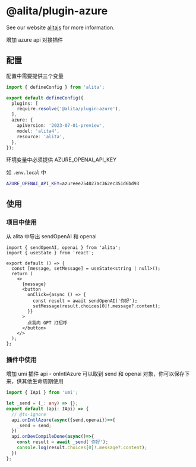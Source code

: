 # @alita/plugin-azure

See our website [alitajs](https://alitajs.com) for more information.

增加 azure api 对接插件

## 配置

配置中需要提供三个变量

```ts
import { defineConfig } from 'alita';

export default defineConfig({
  plugins: [
    require.resolve('@alita/plugin-azure'),
  ],
  azure: {
    apiVersion: '2023-07-01-preview',
    model: 'alita4',
    resource: 'alita',
  },
});
```

环境变量中必须提供 AZURE_OPENAI_API_KEY

如 `.env.local` 中

```sh
AZURE_OPENAI_API_KEY=azureee754027ac362ec351d6bd93
```

## 使用 

### 项目中使用 

从 alita 中导出 sendOpenAI 和 openai

```tsx
import { sendOpenAI, openai } from 'alita';
import { useState } from 'react';

export default () => {
  const [message, setMessage] = useState<string | null>();
  return (
    <>
      {message}
      <button
        onClick={async () => {
          const result = await sendOpenAI('你好');
          setMessage(result.choices[0]!.message?.content);
        }}
      >
        点我向 GPT 打招呼
      </button>
    </>
  );
};
```

### 插件中使用

增加 umi 插件 api  - onIntlAzure 可以取到 send 和 openai 对象，你可以保存下来，供其他生命周期使用

```ts
import { IApi } from 'umi';

let _send = (_: any) => {};
export default (api: IApi) => {
  // @ts-ignore
  api.onIntlAzure(async({send,openai})=>{
    _send = send;
  })
  api.onDevCompileDone(async()=>{
    const result = await _send('你好');
    console.log(result.choices[0]!.message?.content);
  })
};
```